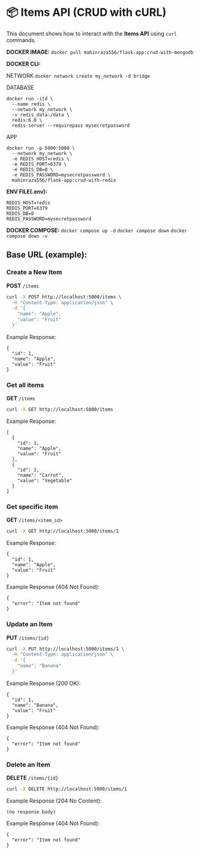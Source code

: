 # 📦 Items API (CRUD with cURL)

This document shows how to interact with the **Items API** using `curl` commands.

**DOCKER IMAGE:** `docker pull mahinraza556/flask-app:crud-with-mongodb`

**DOCKER CLI:** 

NETWORK
```docker network create my_network -d bridge```

DATABASE
```
docker run -itd \
  --name redis \
  --network my_network \
  -v redis_data:/data \
  redis:6.0 \
  redis-server --requirepass mysecretpassword

```


APP
```
docker run -p 5000:5000 \
  --network my_network \
  -e REDIS_HOST=redis \
  -e REDIS_PORT=6379 \
  -e REDIS_DB=0 \
  -e REDIS_PASSWORD=mysecretpassword \
  mahinraza556/flask-app:crud-with-redis
```

**ENV FILE(.env):**
```
REDIS_HOST=redis
REDIS_PORT=6379
REDIS_DB=0
REDIS_PASSWORD=mysecretpassword
```

**DOCKER COMPOSE:** 
`docker compose up -d` 
`docker compose down` 
`docker compose down -v` 

## Base URL (example):

### Create a New Item

**POST** `/items`

```bash
curl -X POST http://localhost:5000/items \
  -H "Content-Type: application/json" \
  -d '{
    "name": "Apple",
    "value": "Fruit"
  }'
```
Example Response:
```
{
  "id": 1,
  "name": "Apple",
  "value": "Fruit"
}

```

### Get all items

**GET** `/items`

```bash
curl -X GET http://localhost:5000/items
```
Example Response:
```
[
  {
    "id": 1,
    "name": "Apple",
    "value": "Fruit"
  },
  {
    "id": 2,
    "name": "Carrot",
    "value": "Vegetable"
  }
]

```

### Get specific item

**GET** `/items/<item_id>`

```bash
curl -X GET http://localhost:5000/items/1
```
Example Response:
```
{
  "id": 1,
  "name": "Apple",
  "value": "Fruit"
}

```
Example Response (404 Not Found):
```
{
  "error": "Item not found"
}
```

### Update an Item

**PUT** `/items/{id}`

```bash
curl -X PUT http://localhost:5000/items/1 \
  -H "Content-Type: application/json" \
  -d '{
    "name": "Banana"
  }'
```
Example Response (200 OK):
```
{
  "id": 1,
  "name": "Banana",
  "value": "Fruit"
}

```
Example Response (404 Not Found):
```
{
  "error": "Item not found"
}
```

### Delete an Item

**DELETE** `/items/{id}`

```bash
curl -X DELETE http://localhost:5000/items/1
```
Example Response (204 No Content):
```
(no response body)
```
Example Response (404 Not Found):
```
{
  "error": "Item not found"
}
```


